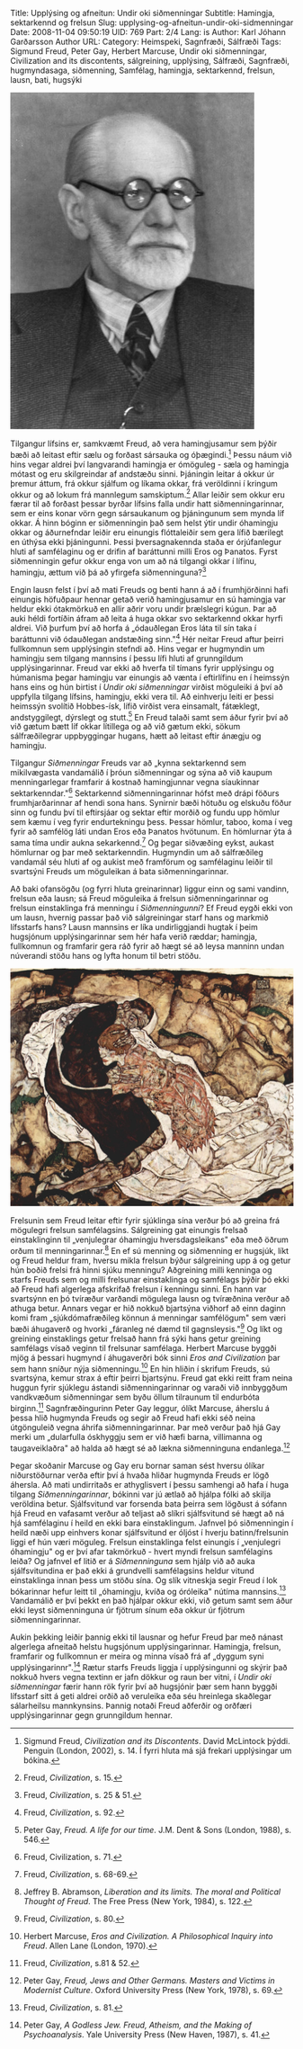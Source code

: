 Title: Upplýsing og afneitun: Undir oki siðmenningar
Subtitle: Hamingja, sektarkennd og frelsun
Slug: upplysing-og-afneitun-undir-oki-sidmenningar
Date: 2008-11-04 09:50:19
UID: 769
Part: 2/4
Lang: is
Author: Karl Jóhann Garðarsson
Author URL: 
Category: Heimspeki, Sagnfræði, Sálfræði
Tags: Sigmund Freud, Peter Gay, Herbert Marcuse, Undir oki siðmenningar, Civilization and its discontents, sálgreining, upplýsing, Sálfræði, Sagnfræði, hugmyndasaga, siðmenning, Samfélag, hamingja, sektarkennd, frelsun, lausn, bati, hugsýki

![freud](freud.jpg)

Tilgangur lífsins er, samkvæmt Freud, að vera hamingjusamur sem þýðir bæði að leitast eftir sælu og forðast sársauka og óþægindi.[^1]  Þessu náum við hins vegar aldrei því langvarandi hamingja er ómöguleg - sæla og hamingja mótast og eru skilgreindar af andstæðu sinni. Þjáningin leitar á okkur úr þremur áttum, frá okkur sjálfum og líkama okkar, frá veröldinni í kringum okkur og að lokum frá mannlegum samskiptum.[^2]  Allar leiðir sem okkur eru færar til að forðast þessar byrðar lífsins falla undir hatt siðmenningarinnar, sem er eins konar vörn gegn sársaukanum og þjáningunum sem mynda líf okkar. Á hinn bóginn er siðmenningin það sem helst ýtir undir óhamingju okkar og áðurnefndar leiðir eru einungis flóttaleiðir sem gera lífið bærilegt en úthýsa ekki þjáningunni. Þessi þversagnakennda staða er órjúfanlegur hluti af samfélaginu og er drifin af baráttunni milli Eros og Þanatos. Fyrst siðmenningin gefur okkur enga von um að ná tilgangi okkar í lífinu, hamingju, ættum við þá að yfirgefa siðmenninguna?[^3]

Engin lausn felst í því að mati Freuds og benti hann á að í frumhjörðinni hafi einungis höfuðpaur hennar getað verið hamingjusamur en sú hamingja var heldur ekki ótakmörkuð en allir aðrir voru undir þrælslegri kúgun. Þar að auki héldi fortíðin áfram að leita á huga okkar svo sektarkennd okkar hyrfi aldrei. Við þurfum því að horfa á „ódauðlegan Eros láta til sín taka í baráttunni við ódauðlegan andstæðing sinn."[^4]  Hér neitar Freud aftur þeirri fullkomnun sem upplýsingin stefndi að. Hins vegar er hugmyndin um hamingju sem tilgang mannsins í þessu lífi hluti af grunngildum upplýsingarinnar. Freud var ekki að hverfa til tímans fyrir upplýsingu og húmanisma þegar hamingju var einungis að vænta í eftirlífinu en í heimssýn hans eins og hún birtist í _Undir oki siðmenningar_ virðist möguleiki á því að uppfylla tilgang lífsins, hamingju, ekki vera til. Að einhverju leiti er þessi heimssýn svolítið Hobbes-ísk, lífið virðist vera einsamalt, fátæklegt, andstyggilegt, dýrslegt og stutt.[^5]  En Freud talaði samt sem áður fyrir því að við gætum bætt líf okkar lítillega og að við gætum ekki, sökum sálfræðilegrar uppbyggingar hugans, hætt að leitast eftir ánægju og hamingju.

Tilgangur _Siðmenningar_ Freuds var að „kynna sektarkennd sem mikilvægasta vandamálið í þróun siðmenningar og sýna að við kaupum menningarlegar framfarir á kostnað hamingjunnar vegna síaukinnar sektarkenndar."[^6]  Sektarkennd siðmenningarinnar hófst með drápi föðurs frumhjarðarinnar af hendi sona hans. Synirnir bæði hötuðu og elskuðu föður sinn og fundu því til eftirsjáar og sektar eftir morðið og fundu upp hömlur sem kæmu í veg fyrir endurtekningu þess. Þessar hömlur, taboo, koma í veg fyrir að samfélög láti undan Eros eða Þanatos hvötunum. En hömlurnar ýta á sama tíma undir aukna sekarkennd.[^7]  Og þegar siðvæðing eykst, aukast hömlurnar og þar með sektarkenndin. Hugmyndin um að sálfræðileg vandamál séu hluti af og aukist með framförum og samfélaginu leiðir til svartsýni Freuds um möguleikan á bata siðmenningarinnar.

Að baki ofansögðu (og fyrri hluta greinarinnar) liggur einn og sami vandinn, frelsun eða lausn; sá Freud möguleika á frelsun siðmenningarinnar og frelsun einstaklinga frá menningu í _Siðmenningunni_? Ef Freud eygði ekki von um lausn, hvernig passar það við sálgreiningar starf hans og markmið lífsstarfs hans? Lausn mannsins er líka undirliggjandi hugtak í þeim hugsjónum upplýsingarinnar sem hér hafa verið ræddar; hamingja, fullkomnun og framfarir gera ráð fyrir að hægt sé að leysa manninn undan núverandi stöðu hans og lyfta honum til betri stöðu.

![Dauðinn og stúlkan eftir Egon Schiele](egon_schiele_12.jpg)

Frelsunin sem Freud leitar eftir fyrir sjúklinga sína verður þó að greina frá mögulegri frelsun samfélagsins. Sálgreining gat einungis frelsað einstaklinginn til „venjulegrar óhamingju hversdagsleikans" eða með öðrum orðum til menningarinnar.[^8]  En ef sú menning og siðmenning er hugsjúk, líkt og Freud heldur fram, hversu mikla frelsun býður sálgreining upp á og getur hún boðið frelsi frá hinni sjúku menningu? Aðgreining milli kenninga og starfs Freuds sem og milli frelsunar einstaklinga og samfélags þýðir þó ekki að Freud hafi algerlega afskrifað frelsun í kenningu sinni. En hann var svartsýnn en þó tvíræður varðandi mögulega lausn og tvíræðnina verður að athuga betur. Annars vegar er hið nokkuð bjartsýna viðhorf að einn daginn komi fram „sjúkdómafræðileg könnun á menningar samfélögum" sem væri bæði áhugaverð og hvorki „fáranleg né dæmd til gagnsleysis."[^9]  Og líkt og greining einstaklings getur frelsað hann frá sýki hans getur greining samfélags vísað veginn til frelsunar samfélaga. Herbert Marcuse byggði mjög á þessari hugmynd í áhugaverðri bók sinni _Eros and Civilization_ þar sem hann sníður nýja siðmenningu.[^10]  En hin hliðin í skrifum Freuds, sú svartsýna, kemur strax á eftir þeirri bjartsýnu. Freud gat ekki reitt fram neina huggun fyrir sjúklegu ástandi siðmenningarinnar og varaði við innbyggðum vandkvæðum siðmenningar sem byðu öllum tilraunum til endurbóta birginn.[^11]  Sagnfræðingurinn Peter Gay leggur, ólíkt Marcuse, áherslu á þessa hlið hugmynda Freuds og segir að Freud hafi ekki séð neina útgönguleið vegna áhrifa siðmenningarinnar. Þar með verður það hjá Gay merki um „dularfulla óskhyggju sem er við hæfi barna, villimanna og taugaveiklaðra" að halda að hægt sé að lækna siðmenninguna endanlega.[^12]

Þegar skoðanir Marcuse og Gay eru bornar saman sést hversu ólíkar niðurstöðurnar verða eftir því á hvaða hliðar hugmynda Freuds er lögð áhersla. Að mati undirritaðs er athyglisvert í þessu samhengi að hafa í huga tilgang _Siðmenningarinnar_, bókinni var jú ætlað að hjálpa fólki að skilja veröldina betur. Sjálfsvitund var forsenda bata þeirra sem lögðust á sófann hjá Freud en vafasamt verður að teljast að slíkri sjálfsvitund sé hægt að ná hjá samfélaginu í heild en ekki bara einstaklingum. Jafnvel þó siðmenningin í heild næði upp einhvers konar sjálfsvitund er óljóst í hverju batinn/frelsunin liggi ef hún væri möguleg. Frelsun einstaklinga felst einungis í „venjulegri óhamingju" og er því afar takmörkuð - hvert myndi frelsun samfélagins leiða? Og jafnvel ef litið er á _Siðmenninguna_ sem hjálp við að auka sjálfsvitundina er það ekki á grundvelli samfélagsins heldur vitund einstaklinga innan þess um stöðu sína. Og slík vitneskja segir Freud í lok bókarinnar hefur leitt til „óhamingju, kvíða og óróleika" nútíma mannsins.[^13]  Vandamálið er því þekkt en það hjálpar okkur ekki, við getum samt sem áður ekki leyst siðmenninguna úr fjötrum sínum eða okkur úr fjötrum siðmenningarinnar.

Aukin þekking leiðir þannig ekki til lausnar og hefur Freud þar með nánast algerlega afneitað helstu hugsjónum upplýsingarinnar. Hamingja, frelsun, framfarir og fullkomnun er meira og minna vísað frá af „dyggum syni upplýsingarinnr".[^14]  Rætur starfs Freuds liggja í upplýsingunni og skýrir það nokkuð hvers vegna textinn er jafn dökkur og raun ber vitni, í _Undir oki siðmenningar_ færir hann rök fyrir því að hugsjónir þær sem hann byggði lífsstarf sitt á geti aldrei orðið að veruleika eða séu hreinlega skaðlegar sálarheilsu mannkynsins. Þannig notaði Freud aðferðir og orðfæri upplýsingarinnar gegn grunngildum hennar.

[^1]: Sigmund Freud, _Civilization and its Discontents_. David McLintock þýddi. Penguin (London, 2002), s. 14. Í fyrri hluta má sjá frekari upplýsingar um bókina.
[^2]: Freud, _Civilization_, s. 15.
[^3]: Freud, _Civilization_, s. 25 & 51.
[^4]: Freud, _Civilization_, s. 92.
[^5]: Peter Gay, _Freud. A life for our time_. J.M. Dent & Sons (London, 1988), s. 546.
[^6]: Freud, Civilization, s. 71.
[^7]: Freud, _Civilization_, s. 68-69.
[^8]: Jeffrey B. Abramson, _Liberation and its limits. The moral and Political Thought of Freud_. The Free Press (New York, 1984), s. 122.
[^9]: Freud, _Civilization_, s. 80.
[^10]: Herbert Marcuse, _Eros and Civilization. A Philosophical Inquiry into Freud_. Allen Lane (London, 1970).
[^11]: Freud, _Civilization_, s.81 & 52.
[^12]: Peter Gay, _Freud, Jews and Other Germans. Masters and Victims in Modernist Culture_. Oxford University Press (New York, 1978), s. 69.
[^13]: Freud, _Civilization_, s. 81.
[^14]: Peter Gay, _A Godless Jew. Freud, Atheism, and the Making of Psychoanalysis_. Yale University Press (New Haven, 1987), s. 41.
